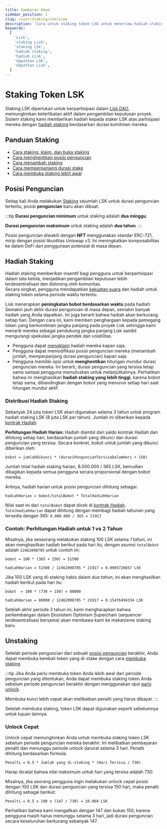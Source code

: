 ```yaml
---
title: Gambaran Umum
sidebar_position: 1
slug: /user/staking/overview
description: 'Cara untuk staking token LSK untuk menerima hadiah staking.'
keywords:
  [
    'Lisk',
    'staking Lisk',
    'staking LSK',
    'hadiah staking',
    'hadiah Lisk',
    'dapatkan LSK',
    'dapatkan Lisk',
  ]
---
```


# Staking Token LSK

Staking LSK diperlukan untuk berpartisipasi dalam [Lisk DAO](https://www.tally.xyz/gov/lisk), memungkinkan keterlibatan aktif dalam pengambilan keputusan proyek. Sistem staking kami memberikan hadiah kepada staker LSK atas partisipasi mereka dengan [hadiah staking](#staking-rewards) berdasarkan durasi komitmen mereka.

## Panduan Staking

- [Cara staking, klaim, dan buka staking](stake-unstake.mdx)
- [Cara menghentikan posisi penguncian](pause-position.mdx)
- [Cara menambah staking](../staking/increase-stake.mdx)
- [Cara memperpanjang durasi stake](extend-duration.mdx)
- [Cara membuka staking lebih awal](early-unlock.mdx)

## Posisi Penguncian

Setiap kali Anda melakukan [Staking](stake-unstake.mdx#how-to-stake-your-lsk-tokens) sejumlah LSK untuk durasi penguncian tertentu, posisi **penguncian** baru akan dibuat.

:::tip
**Durasi penguncian minimum** untuk staking adalah **dua minggu**.

**Durasi penguncian maksimum** untuk staking adalah **dua tahun**.
:::

Posisi penguncian diwakili dengan **NFT** menggunakan standar ERC-721, mirip dengan posisi likuiditas Uniswap v3.
Ini meningkatkan komposabilitas ke dalam DeFi dan penggunaan potensial di masa depan.

## Hadiah Staking

Hadiah staking memberikan insentif bagi pengguna untuk berpartisipasi dalam tata kelola, menjadikan pengambilan keputusan lebih terdesentralisasi dan didorong oleh komunitas.  
Secara singkat, pengguna mendapatkan [kekuatan suara](docs-user/governance/overview.mdx#voting-power) dan hadiah untuk staking token selama periode waktu tertentu.

Lisk menerapkan **peningkatan bobot berdasarkan waktu** pada hadiah:
Semakin jauh akhir durasi penguncian di masa depan, semakin banyak hadiah yang Anda dapatkan.
Ini juga berarti bahwa hadiah akan berkurang setiap hari.
Dengan cara ini, kami memberi penghargaan kepada pemegang token yang berkomitmen jangka panjang pada proyek Lisk sehingga kami menarik mereka sebagai pendukung jangka panjang Lisk sambil mengurangi spekulasi jangka pendek dan volatilitas.

- Pengguna dapat [mengklaim](stake-unstake.mdx#how-to-claim-staking-rewards) hadiah mereka kapan saja.   
- Pengguna dapat memodifikasi posisi penguncian mereka (menambah jumlah, memperpanjang durasi penguncian) kapan saja.
- Pengguna memiliki opsi untuk **menghentikan** hitungan mundur durasi penguncian mereka.
Ini berarti, durasi penguncian yang tersisa tetap sama sampai pengguna memutuskan untuk melanjutkannya.
Perhatikan bahwa ini menghasilkan **hadiah staking yang lebih tinggi**, karena bobot tetap sama, dibandingkan dengan bobot yang menurun setiap hari saat hitungan mundur aktif.

### Distribusi Hadiah Staking
Sebanyak 24 juta token LSK akan digunakan selama 3 tahun untuk program hadiah staking LSK (8 juta LSK per tahun).
Jumlah ini diberikan kepada [kontrak Hadiah](https://blockscout.lisk.com/address/0xD35ca9577a9DADa7624a35EC10C2F55031f0Ab1f).

**Perhitungan Hadiah Harian:** Hadiah diambil dari saldo kontrak Hadiah dan dihitung setiap hari, berdasarkan jumlah yang dikunci dan durasi penguncian yang tersisa.
Secara konkret, bobot untuk jumlah yang dikunci diberikan oleh:

```
bobot = jumlahDikunci * (durasiPenguncianTersisaDalamHari + 150)
```

Jumlah total hadiah staking harian, 8.000.000 / 365 LSK, kemudian dibagikan kepada semua pengguna secara proporsional dengan bobot mereka.

Artinya, hadiah harian untuk posisi penguncian dihitung sebagai:

```
hadiahHarian = bobot/totalBobot * TotalHadiahHarian
```

Nilai saat ini dari `totalBobot` dapat dicek di [kontrak Hadiah](https://blockscout.lisk.com/address/0xD35ca9577a9DADa7624a35EC10C2F55031f0Ab1f?tab=read_proxy).
`TotalHadiahHarian` dapat dihitung dengan membagi hadiah tahunan yang tersedia dengan 365:  `8.000.000 / 365 = 21917`

### Contoh: Perhitungan Hadiah untuk 1 vs 2 Tahun
Misalnya, jika seseorang melakukan staking 100 LSK selama *1 tahun*, ini akan menghasilkan hadiah berikut pada hari itu, dengan asumsi `totalBobot` adalah `12462098705` untuk contoh ini:

```
bobot = 100 * (365 + 150) = 51500
```

```
hadiahHarian = 51500 / 12462098705 * 21917 = 0.0905726657 LSK 
```

Jika 100 LSK yang di-staking habis dalam *dua tahun*, ini akan menghasilkan hadiah berikut pada hari itu:

```
bobot  = 100 * (730 + 150) = 88000
```

```
hadiahHarian = 88000 / 12462098705 * 21917 = 0.15476494334 LSK 
```

Setelah akhir periode 3 tahun ini, kami mengharapkan bahwa perkembangan dalam Ekosistem Optimism Superchain (sequencer terdesentralisasi bersama) akan membawa kami ke mekanisme staking baru.

## Unstaking

Setelah periode penguncian dari sebuah [posisi penguncian](#locking-positions) berakhir, Anda dapat membuka kembali token yang di-stake dengan cara [membuka staking](stake-unstake.mdx#how-to-unstake-your-lsk-tokens).

:::tip
Jika Anda perlu membuka token Anda lebih awal dari periode penguncian yang ditentukan, Anda dapat membuka staking token Anda sebelum periode penguncian berakhir dengan menggunakan opsi [early unlock](#early-unlock).

Membuka kunci lebih cepat akan melibatkan penalti yang harus dibayar.
:::

Setelah membuka staking, token LSK dapat digunakan seperti sebelumnya untuk tujuan lainnya.

### Unlock Cepat
Unlock cepat memungkinkan Anda untuk membuka staking token LSK sebelum periode penguncian mereka berakhir.
Ini melibatkan pembayaran penalti dan menunggu periode unlock darurat selama 3 hari.
Penalti dihitung berdasarkan formula:

```
Penalti = 0.5 * Jumlah yang di-staking * (Hari Tersisa / 730)
```

Harap dicatat bahwa nilai maksimum untuk hari yang tersisa adalah 730.

Misalnya, jika seorang pengguna ingin melakukan unlock cepat posisi dengan 100 LSK dan durasi penguncian yang tersisa 150 hari, maka penalti dihitung sebagai berikut:

```
Penalti = 0.5 x 100 x (147 / 730) = 10.068 LSK
```

Perhatikan bahwa kami mengalikan dengan 147 dan bukan 150, karena pengguna masih harus menunggu selama 3 hari, jadi durasi penguncian secara keseluruhan berkurang sebanyak 147.
